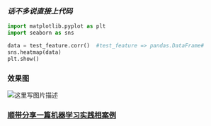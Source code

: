 ### ***话不多说直接上代码***
```python
import matplotlib.pyplot as plt
import seaborn as sns

data = test_feature.corr()  #test_feature => pandas.DataFrame#
sns.heatmap(data)
plt.show()
```
### **效果图**

![这里写图片描述](http://img.blog.csdn.net/20180324161411443?watermark/2/text/aHR0cDovL2Jsb2cuY3Nkbi5uZXQvcm9nZXJfcm95ZXI=/font/5a6L5L2T/fontsize/400/fill/I0JBQkFCMA==/dissolve/70/gravity/SouthEast)

### **[顺带分享一篇机器学习实践相案例](https://mp.weixin.qq.com/s?__biz=MzIwMTgwNjgyOQ==&mid=2247486659&idx=1&sn=8a41a9734457a39a7b26d6839aead8e3&chksm=96e90a41a19e83576d46484edfbb144b40a0e2fa6215aedaebd5dca75ce0b1be2e75fd5f6067&mpshare=1&scene=23&srcid=0320lmGvrPmluO72YBiu0bGl#rd)**
